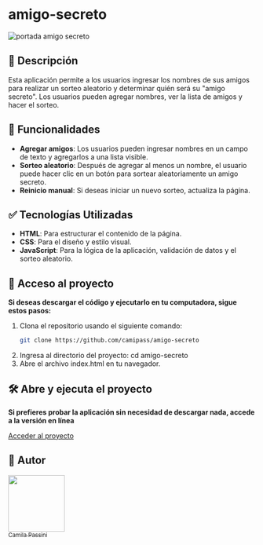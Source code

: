 # amigo-secreto

![portada amigo secreto](https://imgur.com/a/portada-UWJ9BRz)

## :pushpin: Descripción

Esta aplicación permite a los usuarios ingresar los nombres de sus amigos para realizar un sorteo aleatorio y determinar quién será su "amigo secreto". Los usuarios pueden agregar nombres, ver la lista de amigos y hacer el sorteo.

## :hammer: Funcionalidades

- **Agregar amigos**: Los usuarios pueden ingresar nombres en un campo de texto y agregarlos a una lista visible.
- **Sorteo aleatorio**: Después de agregar al menos un nombre, el usuario puede hacer clic en un botón para sortear aleatoriamente un amigo secreto.
- **Reinicio manual**: Si deseas iniciar un nuevo sorteo, actualiza la página.

## :white_check_mark: Tecnologías Utilizadas

- **HTML**: Para estructurar el contenido de la página.
- **CSS**: Para el diseño y estilo visual.
- **JavaScript**: Para la lógica de la aplicación, validación de datos y el sorteo aleatorio.

## :file_folder: Acceso al proyecto

**Si deseas descargar el código y ejecutarlo en tu computadora, sigue estos pasos:**

1. Clona el repositorio usando el siguiente comando:
   ```bash
   git clone https://github.com/camipass/amigo-secreto
2. Ingresa al directorio del proyecto:
cd amigo-secreto
3. Abre el archivo index.html en tu navegador.


## 🛠️ Abre y ejecuta el proyecto

**Si prefieres probar la aplicación sin necesidad de descargar nada, accede a la versión en línea**

[Acceder al proyecto](https://amigo-secreto-puce-nine.vercel.app/)

## :raising_hand: Autor

[<img src="https://avatars.githubusercontent.com/u/133136405?s=400&u=c5aee6b88cc718db15c81f0df055cf1445cc5f74&v=4" width=115><br><sub>Camila Passini</sub>](https://github.com/camipass)